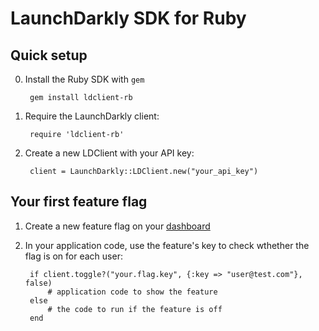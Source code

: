 LaunchDarkly SDK for Ruby
===========================

Quick setup
-----------

0. Install the Ruby SDK with `gem`

        gem install ldclient-rb

1. Require the LaunchDarkly client:

        require 'ldclient-rb'


2. Create a new LDClient with your API key:

        client = LaunchDarkly::LDClient.new("your_api_key")

Your first feature flag
-----------------------

1. Create a new feature flag on your [dashboard](https://app.launchdarkly.com)
2. In your application code, use the feature's key to check wthether the flag is on for each user:

        if client.toggle?("your.flag.key", {:key => "user@test.com"}, false)
            # application code to show the feature
        else
            # the code to run if the feature is off
        end